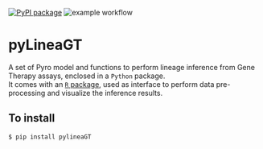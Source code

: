 [![PyPI package](https://github.com/caravagnalab/pyLineaGT/workflows/python-publish/badge.svg)](https://github.com/caravagnalab/pyLineaGT/actions)
![example workflow](https://github.com/caravagnalab/pyLineaGT/actions/workflows/python-publish/badge.svg)

# pyLineaGT

A set of Pyro model and functions to perform lineage inference from Gene Therapy assays, enclosed in a `Python` package. \
It comes with an [`R` package](https://github.com/caravagnalab/LineaGT), used as interface to perform data pre-processing and visualize the inference results.

## To install

`$ pip install pylineaGT`
